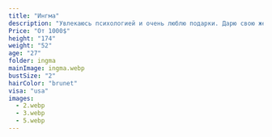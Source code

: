 ```yaml
---
title: "Ингма"
description: "Увлекаюсь психологией и очень люблю подарки. Дарю свою женскую энергетику и мотивирую мужчин на подвиги."
Price: "От 1000$"
height: "174"
weight: "52"
age: "27"
folder: ingma
mainImage: ingma.webp
bustSize: "2"
hairColor: "brunet"
visa: "usa"
images:
  - 2.webp
  - 3.webp
  - 5.webp
---
```

